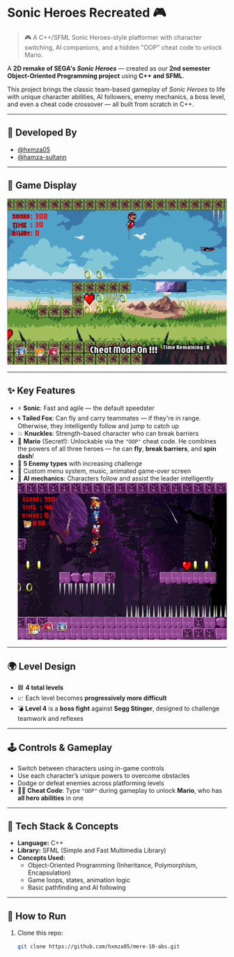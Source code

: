 # Sonic Heroes Recreated 🎮

> 🎮 A C++/SFML Sonic Heroes-style platformer with character switching, AI companions, and a hidden "OOP" cheat code to unlock Mario.

A **2D remake of SEGA's *Sonic Heroes*** — created as our **2nd semester Object-Oriented Programming project** using **C++ and SFML**.

This project brings the classic team-based gameplay of *Sonic Heroes* to life with unique character abilities, AI followers, enemy mechanics, a boss level, and even a cheat code crossover — all built from scratch in C++.

---

## 👥 Developed By

- [@hxmza05](https://github.com/hxmza05)  
- [@hamza-sultann](https://github.com/hamza-sultann)

---
## 🎥 Game Display

![Game Screenshot](./SonicHeroesGlimpse.png)

---
## ✨ Key Features

- ⚡ **Sonic**: Fast and agile — the default speedster
- 🌀 **Tailed Fox**: Can fly and carry teammates — if they're in range. Otherwise, they intelligently follow and jump to catch up
- 💥 **Knuckles**: Strength-based character who can break barriers
- 🍄 **Mario** (Secret!): Unlockable via the `"OOP"` cheat code. He combines the powers of all three heroes — he can **fly**, **break barriers**, and **spin dash**!
- 👾 **5 Enemy types** with increasing challenge
- 🎵 Custom menu system, music, animated game-over screen
- 🧠 **AI mechanics**: Characters follow and assist the leader intelligently
![Character Screenshot](./sonic.png)
---

## 🌍 Level Design

- 🟦 **4 total levels**
- 📈 Each level becomes **progressively more difficult**
- 💣 **Level 4** is a **boss fight** against **Segg Stinger**, designed to challenge teamwork and reflexes

---

## 🕹️ Controls & Gameplay

- Switch between characters using in-game controls
- Use each character’s unique powers to overcome obstacles
- Dodge or defeat enemies across platforming levels
- 🕵️‍♂️ **Cheat Code**: Type `"OOP"` during gameplay to unlock **Mario**, who has **all hero abilities** in one

---

## 🧠 Tech Stack & Concepts

- **Language:** C++
- **Library:** SFML (Simple and Fast Multimedia Library)
- **Concepts Used:**
  - Object-Oriented Programming (Inheritance, Polymorphism, Encapsulation)
  - Game loops, states, animation logic
  - Basic pathfinding and AI following

---

## 💾 How to Run

1. Clone this repo:
   ```bash
   git clone https://github.com/hxmza05/mere-10-abs.git
